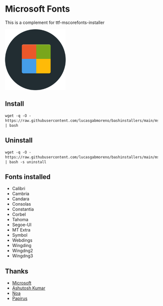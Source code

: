 # Microsoft Fonts
This is a complement for ttf-mscorefonts-installer

<img src="preview.svg" width="200">

## Install
```
wget -q -O - https://raw.githubusercontent.com/lucasgabmoreno/bashinstallers/main/msfonts/install.sh | bash
```

## Uninstall
```
wget -q -O - https://raw.githubusercontent.com/lucasgabmoreno/bashinstallers/main/msfonts/install.sh | bash -s uninstall
```

## Fonts installed
* Calibri
* Cambria
* Candara
* Consolas
* Constantia
* Corbel
* Tahoma
* Segoe-UI
* MT Extra
* Symbol
* Webdings
* Wingding
* Wingdng2
* Wingdng3

## Thanks
* [Microsoft](https://learn.microsoft.com/en-us/typography/font-list/)
* [Ashutosh Kumar](https://dev.to/blastoise/installing-microsoft-fonts-on-linux-comprehensive-guide-245k)
* [Noa](https://corefonts.sourceforge.net/)
* [Papirus](https://github.com/PapirusDevelopmentTeam)

